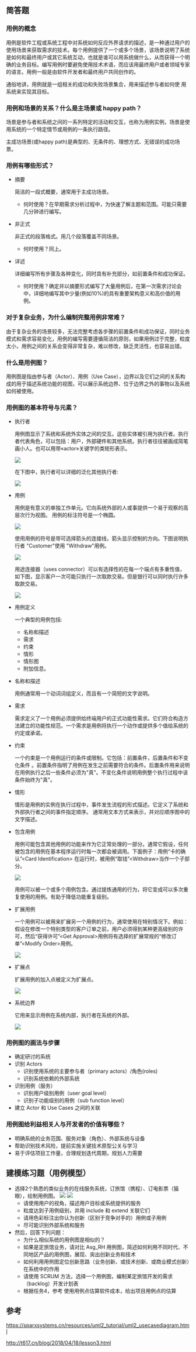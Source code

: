 ## 简答题

### 用例的概念
用例是软件工程或系统工程中对系统如何反应外界请求的描述，是一种通过用户的使用场景来获取需求的技术。每个用例提供了一个或多个场景，该场景说明了系统是如何和最终用户或其它系统互动，也就是谁可以用系统做什么，从而获得一个明确的业务目标。编写用例时要避免使用技术术语，而应该用最终用户或者领域专家的语言。用例一般是由软件开发者和最终用户共同创作的。

通俗地讲，用例就是一组相关的成功和失败场景集合，用来描述参与者如何使
用系统来实现其目标。

### 用例和场景的关系？什么是主场景或 happy path？
场景是参与者和系统之间的一系列特定的活动和交互，也称为用例实例，场景是使用系统的一个特定情节或用例的一条执行路径。

主成功场景(或happy path)是典型的、无条件的、理想方式、无错误的成功场景。

### 用例有哪些形式？
- 摘要

    简洁的一段式概要，通常用于主成功场景。
    - 何时使用？在早期需求分析过程中，为快速了解主题和范围。可能只需要几分钟进行编写。
- 非正式

    非正式的段落格式。用几个段落覆盖不同场景。
    - 何时使用？同上。
- 详述

    详细编写所有步骤及各种变化，同时具有补充部分，如前置条件和成功保证。
    - 何时使用？确定并以摘要形式编写了大量用例后，在第一次需求讨论会中，详细地编写其中少量(例如10%)的具有重要架构意义和高价值的用例。

### 对于复杂业务，为什么编制完整用例非常难？
由于复杂业务的场景较多，无法完整考虑各步骤的前置条件和成功保证，同时业务模式和需求容易变化，用例的编写需要遵循简洁的原则，如果用例过于完整，粒度太小，用例之间的关系会变得非常复杂，难以修改，缺乏灵活性，也容易出错。

### 什么是用例图？
用例图是指由参与者（Actor）、用例（Use Case），边界以及它们之间的关系构成的用于描述系统功能的视图，可以展示系统边界、位于边界之外的事物以及系统如何被使用。

### 用例图的基本符号与元素？
- 执行者

    用例图显示了系统和系统外实体之间的交互。这些实体被引用为执行者。执行者代表角色，可以包括：用户，外部硬件和其他系统。执行者往往被画成简笔画小人。也可以用带«actor»关键字的类矩形表示。

    ![](https://sparxsystems.cn/images/screenshots/uml2_tutorial/uc02.GIF)

    在下图中，执行者可以详细的泛化其他执行者:

    ![](https://sparxsystems.cn/images/screenshots/uml2_tutorial/uc05.GIF)

- 用例

    用例是有意义的单独工作单元。它向系统外部的人或事提供一个易于观察的高层次行为视图。 用例的标注符号是一个椭圆。

    ![](https://sparxsystems.cn/images/screenshots/uml2_tutorial/uc10.GIF)

    使用用例的符号是带可选择箭头的连接线，箭头显示控制的方向。下图说明执行者 "Customer"使用 "Withdraw"用例。

    ![](https://sparxsystems.cn/images/screenshots/uml2_tutorial/uc09.GIF)

    用途连接器（uses connector）可以有选择性的在每一个端点有多重性值，如下图，显示客户一次可能只执行一次取款交易。但是银行可以同时执行许多取款交易。

    ![](https://sparxsystems.cn/images/screenshots/uml2_tutorial/uc07.GIF)

- 用例定义

    一个典型的用例包括:
    
    - 名称和描述
    - 需求
    - 约束
    - 情形
    - 情形图
    - 附加信息。

- 名称和描述

    用例通常用一个动词词组定义，而且有一个简短的文字说明。

- 需求

    需求定义了一个用例必须提供给终端用户的正式功能性需求。它们符合构造方法建立的功能性规范。一个需求是用例将执行一个动作或提供多个值给系统的约定或承诺。

- 约束

    一个约束是一个用例运行的条件或限制。它包括：前置条件，后置条件和不变化条件 。前置条件指明了用例在发生之前需要符合的条件。后置条件用来说明在用例执行之后一些条件必须为"真"。不变化条件说明用例整个执行过程中该条件始终为"真"。

- 情形

    情形是用例的实例在执行过程中，事件发生流程的形式描述。它定义了系统和外部执行者之间的事件指定顺序。 通常用文本方式来表示，并对应顺序图中的文字描述。

- 包含用例

    用例可能包含其他用例的功能来作为它正常处理的一部分。通常它假设，任何被包含的用例在基本程序运行时每一次都会被调用。下面例子：用例“卡的确认”\<Card Identification\> 在运行时，被用例“取钱”\<Withdraw\>当作一个子部分。

    ![](https://sparxsystems.cn/images/screenshots/uml2_tutorial/uc06.GIF)

    用例可以被一个或多个用例包含。通过提炼通用的行为，将它变成可以多次重复使用的用例。有助于降低功能重复级别。

- 扩展用例

    一个用例可以被用来扩展另一个用例的行为，通常使用在特别情况下。例如：假设在修改一个特别类型的客户订单之前，用户必须得到某种更高级别的许可，然后“获得许可”\<Get Approval\>用例将有选择的扩展常规的“修改订单”\<Modify Order\>用例。

    ![](https://sparxsystems.cn/images/screenshots/uml2_tutorial/uc03.GIF)

- 扩展点

    扩展用例的加入点被定义为扩展点。

    ![](https://sparxsystems.cn/images/screenshots/uml2_tutorial/uc04.GIF)

- 系统边界

    它用来显示用例在系统内部，执行者在系统的外部。

    ![](https://sparxsystems.cn/images/screenshots/uml2_tutorial/uc08.GIF)

### 用例图的画法与步骤
- 确定研讨的系统
- 识别 Actors
    - 识别使用系统的主要参与者（primary actors）/角色(roles)
    - 识别系统依赖的外部系统
- 识别用例（服务）
    - 识别用户级别用例（user goal level）
    - 识别子功能级别的用例（sub function level）
- 建立 Actor 和 Use Cases 之间的关联

### 用例图给利益相关人与开发者的价值有哪些？
- 明确系统的业务范围、服务对象（角色）、外部系统与设备
- 帮助识别技术风险，提前实施关键技术原型公关与学习
- 易于评估项目工作量，合理规划迭代周期，规划人力需要

## 建模练习题（用例模型）
- 选择2个熟悉的类似业务的在线服务系统，订旅馆（携程）、订电影票（猫眼），绘制用例图。
    ![](img/Ctrip.svg)
    ![](img/Maoyan.svg)
    - 请使用用户的视角，描述用户目标或系统提供的服务
    - 粒度达到子用例级别，并用 include 和 extend 关联它们
    - 请用色彩标注出你认为创新（区别于竞争对手的）用例或子用例
    - 尽可能识别外部系统和服务
- 然后，回答下列问题：
    - 为什么相似系统的用例图是相似的？
    - 如果是定旅馆业务，请对比 Asg_RH 用例图，简述如何利用不同时代、不同地区产品的用例图，展现、突出创新业务和技术
    - 如何利用用例图定位创新思路（业务创新、或技术创新、或商业模式创新）在系统中的作用
    - 请使用 SCRUM 方法，选择一个用例图，编制某定旅馆开发的需求（backlog）开发计划表
    - 根据任务4，参考 使用用例点估算软件成本，给出项目用例点的估算

## 参考
https://sparxsystems.cn/resources/uml2_tutorial/uml2_usecasediagram.html

http://t617.cn/blog/2018/04/18/lesson3.html